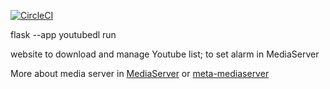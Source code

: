
[![CircleCI](https://img.shields.io/circleci/build/github/bartek56/youtubedl-web)](https://app.circleci.com/pipelines/github/bartek56/youtubedl-web)

flask --app youtubedl run

website to download and manage Youtube list; to set alarm in MediaServer


More about media server in  [MediaServer](https://github.com/bartek56/mediaserver) or [meta-mediaserver](https://github.com/bartek56/meta-mediaserver)
